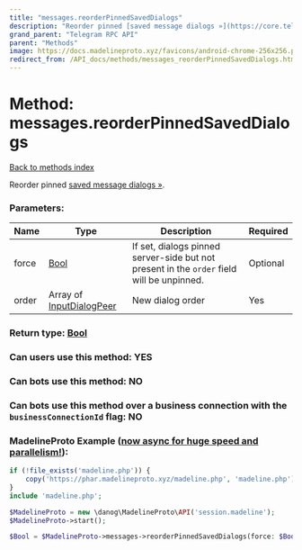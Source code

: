 ```yaml
---
title: "messages.reorderPinnedSavedDialogs"
description: "Reorder pinned [saved message dialogs »](https://core.telegram.org/api/saved-messages)."
grand_parent: "Telegram RPC API"
parent: "Methods"
image: https://docs.madelineproto.xyz/favicons/android-chrome-256x256.png
redirect_from: /API_docs/methods/messages_reorderPinnedSavedDialogs.html
---
```

# Method: messages.reorderPinnedSavedDialogs
[Back to methods index](index.html)



Reorder pinned [saved message dialogs »](https://core.telegram.org/api/saved-messages).

### Parameters:

| Name     |    Type       | Description | Required |
|----------|---------------|-------------|----------|
|force|[Bool](/API_docs/types/Bool.html) | If set, dialogs pinned server-side but not present in the `order` field will be unpinned. | Optional|
|order|Array of [InputDialogPeer](/API_docs/types/InputDialogPeer.html) | New dialog order | Yes|


### Return type: [Bool](/API_docs/types/Bool.html)

### Can users use this method: **YES**


### Can bots use this method: **NO**


### Can bots use this method over a business connection with the `businessConnectionId` flag: **NO**


### MadelineProto Example ([now async for huge speed and parallelism!](https://docs.madelineproto.xyz/docs/ASYNC.html)):


```php
if (!file_exists('madeline.php')) {
    copy('https://phar.madelineproto.xyz/madeline.php', 'madeline.php');
}
include 'madeline.php';

$MadelineProto = new \danog\MadelineProto\API('session.madeline');
$MadelineProto->start();

$Bool = $MadelineProto->messages->reorderPinnedSavedDialogs(force: $Bool, order: [$InputDialogPeer, $InputDialogPeer], );
```

